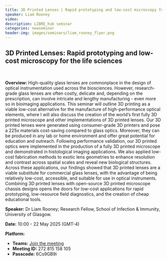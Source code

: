 ```yaml
---
title: 3D Printed Lenses | Rapid prototyping and low-cost microscopy for the life sciences
speaker: Liam Rooney
video: 
description: LIBRE_hub seminar
categories: newseminar
header-img: images/seminars/liam_rooney_flyer.png
---
```


## 3D Printed Lenses: Rapid prototyping and low-cost microscopy for the life sciences
<br>

**Overview:** 
High-quality glass lenses are commonplace in the design of optical instrumentation used across the biosciences. However, research-grade glass lenses are often costly, delicate and, depending on the prescription, can involve intricate and lengthy manufacturing - even more so in bioimaging applications. This seminar will outline 3D printing as a viable low-cost alternative for the manufacture of high-performance optical elements, where I will also discuss the creation of the world’s first fully 3D printed microscope and other implementations of 3D printed lenses. Our 3D printed lenses were generated using consumer-grade 3D printers and pose a 225x materials cost-saving compared to glass optics. Moreover, they can be produced in any lab or home environment and offer great potential for education and outreach. Following performance validation, our 3D printed optics were implemented in the production of a fully 3D printed microscope and demonstrated in histological imaging applications. We also applied low-cost fabrication methods to exotic lens geometries to enhance resolution and contrast across spatial scales and reveal new biological structures. Across these applications, our findings showed that 3D printed lenses are a viable substitute for commercial glass lenses, with the advantage of being relatively low-cost, accessible, and suitable for use in optical instruments. Combining 3D printed lenses with open-source 3D printed microscope chassis designs opens the doors for low-cost applications for rapid prototyping, low-resource field diagnostics, and the creation of cheap educational tools.

**Speaker:** Dr Liam Rooney; Research Fellow, School of Infection & Immunity, University of Glasgow.

**Date:** 10:00 - 22 May 2025 (GMT-4)

**Platform:**
- **Teams:** [Join the meeting](https://teams.microsoft.com/l/meetup-join/19%3ameeting_NjdhMWI4NDMtMmI3MS00MjY4LTkyMTMtZTJlYjM1ZmEzYWM1%40thread.v2/0?context=%7b%22Tid%22%3a%225ff5d9fa-f83f-4ac1-a4d2-eb48ea0a00d2%22%2c%22Oid%22%3a%22b066b156-36d2-4bf1-8723-85ab0bba4b91%22%7d)
- **Meeting ID:** 272 815 158 105
- **Passcode:** 6Cs9GB9i